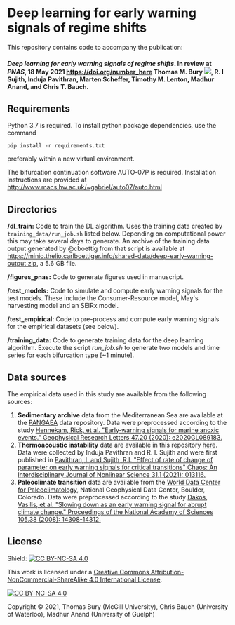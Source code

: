 # Deep learning for early warning signals of regime shifts
This repository contains code to accompany the publication:
#### *Deep learning for early warning signals of regime shifts*. In review at *PNAS*, 18 May 2021 <https://doi.org/number_here> Thomas M. Bury [![](https://orcid.org/sites/default/files/images/orcid_16x16.png)](https://orcid.org/0000-0003-1595-9444), R. I Sujith, Induja Pavithran, Marten Scheffer, Timothy M. Lenton, Madhur Anand, and Chris T. Bauch. 


## Requirements

Python 3.7 is required. To install python package dependencies, use the command

```setup
pip install -r requirements.txt
```
preferably within a new virtual environment.

The bifurcation continuation software AUTO-07P is required. Installation instructions are provided at
http://www.macs.hw.ac.uk/~gabriel/auto07/auto.html


## Directories

**/dl_train:** Code to train the DL algorithm. Uses the training data created by `training_data/run_job.sh` listed below. Depending on computational power this may take several days to generate. An archive of the training data output generated by @cboettig from that script is available at <https://minio.thelio.carlboettiger.info/shared-data/deep-early-warning-output.zip>, a 5.6 GB file.

**/figures_pnas:** Code to generate figures used in manuscript.

**/test_models:** Code to simulate and compute early warning signals for the test models. These include the Consumer-Resource model, May's harvesting model and an SEIRx model.

**/test_empirical:** Code to pre-process and compute early warning signals for the empirical datasets (see below).

**/training_data:** Code to generate training data for the deep learning algorithm. Execute the script *run_job.sh* to generate two models and time series for each bifurcation type [~1 minute].


## Data sources

The empirical data used in this study are available from the following sources:
1. **Sedimentary archive** data from the Mediterranean Sea are available at the [PANGAEA](https://doi.pangaea.de/10.1594/PANGAEA.923197) data repository. Data were preprocessed according to the study [Hennekam, Rick, et al. "Early‐warning signals for marine anoxic events." Geophysical Research Letters 47.20 (2020): e2020GL089183.](https://agupubs.onlinelibrary.wiley.com/doi/full/10.1029/2020GL089183)
2. **Thermoacoustic instability** data are available in this repository [here](test_empirical/thermoacoustic/data/thermo_experiments). Data were collected by Induja Pavithran and R. I. Sujith and were first published in [Pavithran, I. and Sujith, R.I. "Effect of rate of change of parameter on early warning signals for critical transitions" Chaos: An Interdisciplinary Journal of Nonlinear Science 31.1 (2021): 013116.](https://aip.scitation.org/doi/full/10.1063/5.0025533?casa_token=isaRQyMz9J0AAAAA%3AnT4dG70bROSFkRSDm-7U6wDx20NTnSFuyUqAsobZKEjkwrnneG8ienGwLPkKmj56ZU7f3-aRH5F-&)
3. **Paleoclimate transition** data are available from the [World Data Center for Paleoclimatology](http://www.ncdc.noaa.gov/paleo/data.html), National Geophysical Data Center, Boulder, Colorado. Data were preprocessed according to the study [Dakos, Vasilis, et al. "Slowing down as an early warning signal for abrupt climate change." Proceedings of the National Academy of Sciences 105.38 (2008): 14308-14312.](https://www.pnas.org/content/105/38/14308.short)


## License
Shield: [![CC BY-NC-SA 4.0][cc-by-nc-sa-shield]][cc-by-nc-sa]

This work is licensed under a
[Creative Commons Attribution-NonCommercial-ShareAlike 4.0 International License][cc-by-nc-sa].

[![CC BY-NC-SA 4.0][cc-by-nc-sa-image]][cc-by-nc-sa]

[cc-by-nc-sa]: http://creativecommons.org/licenses/by-nc-sa/4.0/
[cc-by-nc-sa-image]: https://licensebuttons.net/l/by-nc-sa/4.0/88x31.png
[cc-by-nc-sa-shield]: https://img.shields.io/badge/License-CC%20BY--NC--SA%204.0-lightgrey.svg

Copyright © 2021, Thomas Bury (McGill University), Chris Bauch (University of Waterloo), Madhur Anand (University of Guelph)
